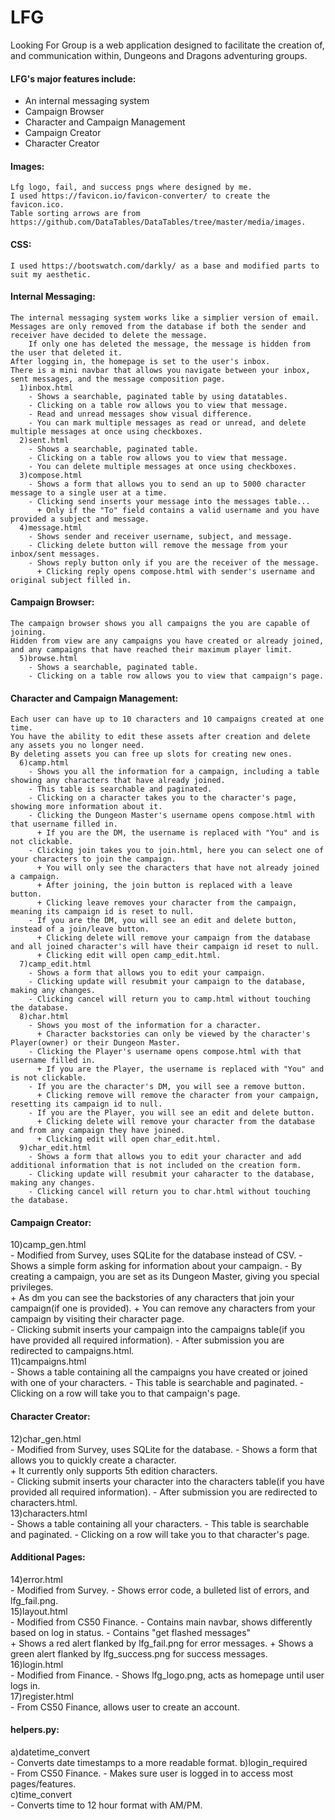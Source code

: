 # LFG
Looking For Group is a web application designed to facilitate the creation of, and communication within, Dungeons and Dragons adventuring groups.  
#### LFG's major features include:  
  - An internal messaging system
  - Campaign Browser
  - Character and Campaign Management
  - Campaign Creator
  - Character Creator

#### Images:
    Lfg logo, fail, and success pngs where designed by me.  
    I used https://favicon.io/favicon-converter/ to create the favicon.ico.  
    Table sorting arrows are from https://github.com/DataTables/DataTables/tree/master/media/images.

#### CSS:
    I used https://bootswatch.com/darkly/ as a base and modified parts to suit my aesthetic.

#### Internal Messaging:
    The internal messaging system works like a simplier version of email.  
    Messages are only removed from the database if both the sender and receiver have decided to delete the message.  
        If only one has deleted the message, the message is hidden from the user that deleted it.  
    After logging in, the homepage is set to the user's inbox.  
    There is a mini navbar that allows you navigate between your inbox, sent messages, and the message composition page.  
      1)inbox.html  
        - Shows a searchable, paginated table by using datatables.
        - Clicking on a table row allows you to view that message.
        - Read and unread messages show visual difference.
        - You can mark multiple messages as read or unread, and delete multiple messages at once using checkboxes.  
      2)sent.html  
        - Shows a searchable, paginated table.
        - Clicking on a table row allows you to view that message.
        - You can delete multiple messages at once using checkboxes.  
      3)compose.html  
        - Shows a form that allows you to send an up to 5000 character message to a single user at a time.
        - Clicking send inserts your message into the messages table...  
          + Only if the "To" field contains a valid username and you have provided a subject and message.  
      4)message.html  
        - Shows sender and receiver username, subject, and message.
        - Clicking delete button will remove the message from your inbox/sent messages.
        - Shows reply button only if you are the receiver of the message.  
          + Clicking reply opens compose.html with sender's username and original subject filled in.

#### Campaign Browser:
    The campaign browser shows you all campaigns the you are capable of joining.  
    Hidden from view are any campaigns you have created or already joined, and any campaigns that have reached their maximum player limit.  
      5)browse.html  
        - Shows a searchable, paginated table.
        - Clicking on a table row allows you to view that campaign's page.

#### Character and Campaign Management:
    Each user can have up to 10 characters and 10 campaigns created at one time.  
    You have the ability to edit these assets after creation and delete any assets you no longer need.  
    By deleting assets you can free up slots for creating new ones.  
      6)camp.html  
        - Shows you all the information for a campaign, including a table showing any characters that have already joined.
        - This table is searchable and paginated.
        - Clicking on a character takes you to the character's page, showing more information about it.
        - Clicking the Dungeon Master's username opens compose.html with that username filled in.  
          + If you are the DM, the username is replaced with "You" and is not clickable.  
        - Clicking join takes you to join.html, here you can select one of your characters to join the campaign.  
          + You will only see the characters that have not already joined a campaign.
          + After joining, the join button is replaced with a leave button.
          + Clicking leave removes your character from the campaign, meaning its campaign id is reset to null.  
        - If you are the DM, you will see an edit and delete button, instead of a join/leave button.  
          + Clicking delete will remove your campaign from the database and all joined character's will have their campaign id reset to null.
          + Clicking edit will open camp_edit.html.  
      7)camp_edit.html  
        - Shows a form that allows you to edit your campaign.
        - Clicking update will resubmit your campaign to the database, making any changes.
        - Clicking cancel will return you to camp.html without touching the database.  
      8)char.html  
        - Shows you most of the information for a character.  
          + Character backstories can only be viewed by the character's Player(owner) or their Dungeon Master.  
        - Clicking the Player's username opens compose.html with that username filled in.  
          + If you are the Player, the username is replaced with "You" and is not clickable.  
        - If you are the character's DM, you will see a remove button.  
          + Clicking remove will remove the character from your campaign, resetting its campaign id to null.  
        - If you are the Player, you will see an edit and delete button.  
          + Clicking delete will remove your character from the database and from any campaign they have joined.
          + Clicking edit will open char_edit.html.  
      9)char_edit.html  
        - Shows a form that allows you to edit your character and add additional information that is not included on the creation form.
        - Clicking update will resubmit your caharacter to the database, making any changes.
        - Clicking cancel will return you to char.html without touching the database.

#### Campaign Creator:
  10)camp_gen.html  
    - Modified from Survey, uses SQLite for the database instead of CSV.
    - Shows a simple form asking for information about your campaign.
    - By creating a campaign, you are set as its Dungeon Master, giving you special privileges.  
      + As dm you can see the backstories of any characters that join your campaign(if one is provided).
      + You can remove any characters from your campaign by visiting their character page.  
    - Clicking submit inserts your campaign into the campaigns table(if you have provided all required information).
    - After submission you are redirected to campaigns.html.  
  11)campaigns.html  
    - Shows a table containing all the campaigns you have created or joined with one of your characters.
    - This table is searchable and paginated.
    - Clicking on a row will take you to that campaign's page.

#### Character Creator:
  12)char_gen.html  
    - Modified from Survey, uses SQLite for the database.
    - Shows a form that allows you to quickly create a character.  
      + It currently only supports 5th edition characters.  
    - Clicking submit inserts your character into the characters table(if you have provided all required information).
    - After submission you are redirected to characters.html.  
  13)characters.html  
    - Shows a table containing all your characters.
    - This table is searchable and paginated.
    - Clicking on a row will take you to that character's page.

#### Additional Pages:
  14)error.html  
    - Modified from Survey.
    - Shows error code, a bulleted list of errors, and lfg_fail.png.  
  15)layout.html  
    - Modified from CS50 Finance.
    - Contains main navbar, shows differently based on log in status.
    - Contains "get flashed messages"  
      + Shows a red alert flanked by lfg_fail.png for error messages.
      + Shows a green alert flanked by lfg_success.png for success messages.  
  16)login.html  
    - Modified from Finance.
    - Shows lfg_logo.png, acts as homepage until user logs in.  
  17)register.html  
    - From CS50 Finance, allows user to create an account.

#### helpers.py:
  a)datetime_convert  
    - Converts date timestamps to a more readable format.
  b)login_required  
    - From CS50 Finance.
    - Makes sure user is logged in to access most pages/features.  
  c)time_convert  
    - Converts time to 12 hour format with AM/PM.
